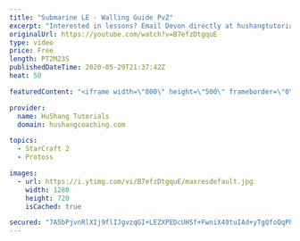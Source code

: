 ```yaml
---
title: "Submarine LE - Walling Guide PvZ"
excerpt: "Interested in lessons? Email Devon directly at hushangtutorials@outlook.com ------------------------------------------------------------------------------------------------------- Want to support HuShang Tutorials directly? Patreon is a website where you can contribute a monthly donation that will help"
originalUrl: https://youtube.com/watch?v=B7efzDtgquE
type: video
price: Free
length: PT2M23S
publishedDateTime: 2020-05-29T21:37:42Z
heat: 50

featuredContent: "<iframe width=\"800\" height=\"500\" frameborder=\"0\" src=\"https://www.youtube.com/embed/B7efzDtgquE\" allow=\"accelerometer; autoplay; encrypted-media; gyroscope; picture-in-picture\" allowfullscreen></iframe>"

provider:
  name: HuShang Tutorials
  domain: hushangcoaching.com

topics:
  - StarCraft 2
  - Protoss

images:
  - url: https://i.ytimg.com/vi/B7efzDtgquE/maxresdefault.jpg
    width: 1280
    height: 720
    isCached: true

secured: "7A5bPjvnRlXIj9flIJgvzqGI+LEZXPEDcUHSf+FwniX49tuIAd+yTgQfoQqPhUELsyGt3sn1Wb4ogC4nxQ0RKz0RJsVxuvKFPYE1YUYnPOx6utTbZ06wDEAvdy7ppxWtjRx/qrWdZhfTHLWsrW7lD2K1zHF7jtwcYW2dzX3qVf8QJpzJWzS3UP1Q1PhDlWbnU7pb0mD2QxODvgMSWs8wUwu44m51IC3TILw++GkpmPePl7DyHN973lZFMeTGGPX6gtC1bcEOc5Gzkobaa+9SA84861ZYa5H06SNAV5c27CPrWi5u/qrQ7SohLEman8E3h3A7O/ajZi1VKjp9RKGWdnxXmCg8lQxjvouw2wISgRX9MUaOforPCio9SAtkSsbCHnSHEwDly3u99s8eBYvUUGsY21urs+foTJbnaSXnRN0=;PWWfVEQtJOzVvJpqGcwBGQ=="
---
```


